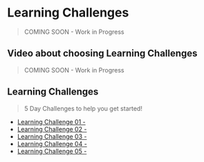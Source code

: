 # Learning Challenges

> COMING SOON - Work in Progress

## Video about choosing Learning Challenges

> COMING SOON - Work in Progress

## Learning Challenges

> 5 Day Challenges to help you get started!

 - [Learning Challenge 01 -](./01.md)
 - [Learning Challenge 02 -](./02.md)
 - [Learning Challenge 03 -](./03.md)
 - [Learning Challenge 04 -](./04.md)
 - [Learning Challenge 05 -](./05.md)